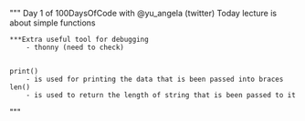 """
    Day 1 of 100DaysOfCode with @yu_angela (twitter)
    Today lecture is about simple functions

    ***Extra useful tool for debugging
        - thonny (need to check)


    print()
        - is used for printing the data that is been passed into braces
    len()
        - is used to return the length of string that is been passed to it


"""